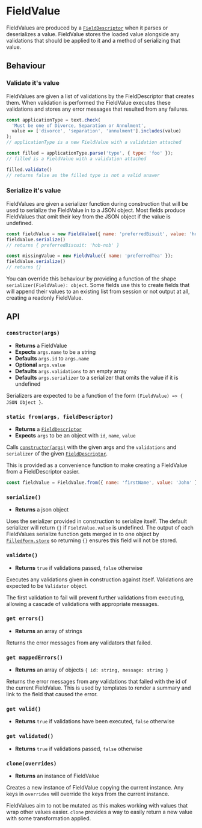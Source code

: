 # FieldValue

FieldValues are produced by a [`FieldDescriptor`] when it parses or deserializes
a value. FieldValue stores the loaded value alongside any validations that should
be applied to it and a method of serializing that value.

## Behaviour

### Validate it's value

FieldValues are given a list of validations by the FieldDescriptor that creates
them. When validation is performed the FieldValue executes these validations
and stores any error messages that resulted from any failures.

```js
const applicationType = text.check(
  'Must be one of Divorce, Separation or Annulment',
  value => ['divorce', 'separation', 'annulment'].includes(value)
);
// applicationType is a new FieldValue with a validation attached

const filled = applicationType.parse('type', { type: 'foo' });
// filled is a FieldValue with a validation attached

filled.validate()
// returns false as the filled type is not a valid answer
```

### Serialize it's value

FieldValues are given a serializer function during construction that will be
used to serialize the FieldValue in to a JSON object. Most fields produce
FieldValues that omit their key from the JSON object if the value is undefined.

```js
const fieldValue = new FieldValue({ name: 'preferredBisuit', value: 'hob-nob' });
fieldValue.serialize()
// returns { preferredBiscuit: 'hob-nob' }

const missingValue = new FieldValue({ name: 'preferredTea' });
fieldValue.serialize()
// returns {}
```

You can override this behaviour by providing a function of the shape 
`serializer(FieldValue): object`. Some fields use this to create fields that
will append their values to an existing list from session or not output at all,
creating a readonly FieldValue.

## API

### `constructor(args)`

- __Returns__ a FieldValue
- __Expects__ `args.name` to be a string
- __Defaults__ `args.id` to `args.name`
- __Optional__ `args.value`
- __Defaults__ `args.validations` to an empty array
- __Defaults__ `args.serializer` to a serializer that omits the value if it is undefined

Serializers are expected to be a function of the form `(FieldValue) => { JSON Object }`.

### `static from(args, fieldDescriptor)`

- __Returns__ a [`FieldDescriptor`]
- __Expects__ `args` to be an object with `id`, `name`, `value`

Calls [`constructor(args)`] with the given args and the `validations` and
`serializer` of the given [`FieldDescriptor`].

This is provided as a convenience function to make creating a FieldValue from a
FieldDescriptor easier.

```js
const fieldValue = FieldValue.from({ name: 'firstName', value: 'John' }, text);
```

### `serialize()`

- __Returns__ a json object

Uses the serializer provided in construction to serialize itself. The default
serializer will return `{}` if `FieldValue.value` is undefined. The output of
each FieldValues serialize function gets merged in to one object by
[`FilledForm.store`] so returning `{}` ensures this field will not be stored.

### `validate()`

- __Returns__ `true` if validations passed, `false` otherwise

Executes any validations given in construction against itself. Validations are
expected to be `Validator` object.

The first validation to fail will prevent further validations from executing,
allowing a cascade of validations with appropriate messages.

### `get errors()`

- __Returns__ an array of strings

Returns the error messages from any validators that failed.

### `get mappedErrors()`

- __Returns__ an array of objects `{ id: string, message: string }`

Returns the error messages from any validations that failed with the id of the
current FieldValue. This is used by templates to render a summary and link to
the field that caused the error.

### `get valid()`

- __Returns__ `true` if validations have been executed, `false` otherwise

### `get validated()`

- __Returns__ `true` if validations passed, `false` otherwise

### `clone(overrides)`

- __Returns__ an instance of FieldValue

Creates a new instance of FieldValue copying the current instance. Any keys in
`overrides` will override the keys from the current instance.

FieldValues aim to not be mutated as this makes working with values that wrap
other values easier. `clone` provides a way to easily return a new value with
some transformation applied.

[`constructor(args)`]: #constructor-args
[`FieldDescriptor`]: /docs/forms/internal-api/FieldDescriptor
[`FilledForm.store`]: /docs/forms/internal-api/FilledForm#store
